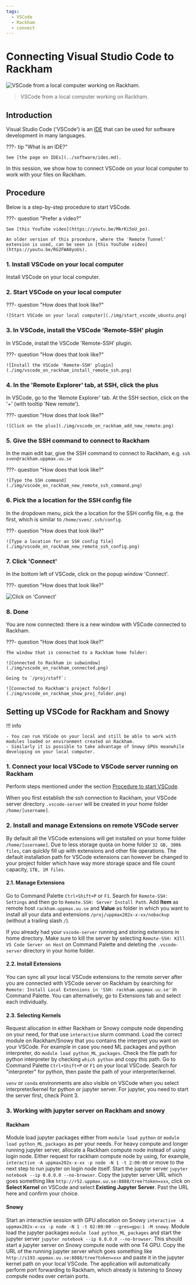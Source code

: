 ```yaml
---
tags:
  - VSCode
  - Rackham
  - connect
---
```


# Connecting Visual Studio Code to Rackham

![VSCode from a local computer working on Rackham.](./img/vscode_connected_to_rackham.png)

> VSCode from a local computer working on Rackham.

## Introduction

Visual Studio Code ('VSCode') is an [IDE](../software/ides.md)
that can be used for software development in many languages.

???- tip "What is an IDE?"

    See [the page on IDEs](../software/ides.md).

In this session, we show how to connect VSCode on your local computer
to work with your files on Rackham.

## Procedure

Below is a step-by-step procedure to start VSCode.

???- question "Prefer a video?"

    See [this YouTube video](https://youtu.be/MkrKi5oU_po).

    An older version of this procedure, where the 'Remote Tunnel'
    extension is used, can be seen in [this YouTube video](https://youtu.be/RG2FWA8yoUs).

### 1. Install VSCode on your local computer

Install VSCode on your local computer.

### 2. Start VSCode on your local computer

???- question "How does that look like?"

    ![Start VSCode on your local computer](./img/start_vscode_ubuntu.png)

### 3. In VSCode, install the VSCode 'Remote-SSH' plugin

In VSCode, install the VSCode 'Remote-SSH' plugin.

???- question "How does that look like?"

    ![Install the VSCode 'Remote-SSH' plugin](./img/vscode_on_rackham_install_remote_ssh.png)

### 4. In the 'Remote Explorer' tab, at SSH, click the plus

In VSCode, go to the 'Remote Explorer' tab.
At the SSH section, click on the '+' (with tooltip 'New remote').

???- question "How does that look like?"

    ![Click on the plus](./img/vscode_on_rackham_add_new_remote.png)

### 5. Give the SSH command to connect to Rackham

In the main edit bar, give the SSH command to connect to Rackham,
e.g. `ssh sven@rackham.uppmax.uu.se`

???- question "How does that look like?"

    ![Type the SSH command](./img/vscode_on_rackham_new_remote_ssh_command.png)

### 6. Pick the a location for the SSH config file

In the dropdown menu, pick the a location for the SSH config file,
e.g. the first, which is similar to `/home/sven/.ssh/config`.

???- question "How does that look like?"

    ![Type a location for an SSH config file](./img/vscode_on_rackham_new_remote_ssh_config.png)

### 7. Click 'Connect'

In the bottom left of VSCode, click on the popup window 'Connect'.

???- question "How does that look like?"

![Click on 'Connect'](./img/vscode_on_rackham_new_remote_click_connect.png)

### 8. Done

You are now connected: there is a new window with VSCode connected to Rackham.

???- question "How does that look like?"

    The window that is connected to a Rackham home folder:

    ![Connected to Rackham in subwindow](./img/vscode_on_rackham_connected.png)

    Going to `/proj/staff`:

    ![Connected to Rackham's project folder](./img/vscode_on_rackham_show_proj_folder.png)

## Setting up VSCode for Rackham and Snowy

!!! info

    - You can run VSCode on your local and still be able to work with modules loaded or environment created on Rackham.  
    - Similarly it is possible to take advantage of Snowy GPUs meanwhile developing on your local computer.  

### 1. Connect your local VSCode to VSCode server running on Rackham

Perform steps mentioned under the section [Procedure to start VSCode](#procedure).

When you first establish the ssh connection to Rackham, your VSCode server directory `.vscode-server` will be created in your home folder `/home/[username]`.  

### 2. Install and manage Extensions on remote VSCode server

By default all the VSCode extensions will get installed on your home folder `/home/[username]`. Due to less storage quota on home folder `32 GB, 300k files`, can quickly fill up with extensions and other file operations. The default installation path for VSCode extensions can however be changed to your project folder which have way more storage space and file count capacity, `1TB, 1M files`.

#### 2.1. Manage Extensions

Go to Command Palette `Ctrl+Shift+P` or `F1`. Search for `Remote-SSH: Settings` and then go to `Remote.SSH: Server Install Path`. Add **Item** as remote host `rackham.uppmax.uu.se` and **Value** as folder in which you want to install all your data and extensions `/proj/uppmax202x-x-xx/nobackup` (without a trailing slash `/`).  

If you already had your `vscode-server` running and storing extensions in home directory. Make sure to kill the server by selecting `Remote-SSH: KIll VS Code Server on Host` on Command Palette and deleting the `.vscode-server` directory in your home folder.  

#### 2.2. Install Extensions

You can sync all your local VSCode extensions to the remote server after you are connected with VSCode server on Rackham by searching for `Remote: Install Local Extensions in 'SSH: rackham.uppmax.uu.se'` in Command Palette. You can alternatively, go to Extensions tab and select each individually.  

#### 2.3. Selecting Kernels

Request allocation in either Rackham or Snowy compute node depending on your need, for that use `interactive` slurm command. Load the correct module on Rackham/Snowy that you contains the interpret you want on your VSCode. For example in case you need ML packages and python interpreter, do `module load python_ML_packages`. Check the file path for python interpreter by checking `which python` and copy this path. Go to Command Palette `Ctrl+Shift+P` or `F1` on your local VSCode. Search for "interpreter" for python, then paste the path of your interpreter/kernel.  

`venv` or `conda` environments are also visible on VSCode when you select interpreter/kernel for python or jupyter server. For jupyter, you need to start the server first, check Point 3.

### 3. Working with jupyter server on Rackham and snowy

#### Rackham

Module load jupyter packages either from `module load python` or `module load python_ML_packages` as per your needs. For heavy compute and longer running jupyter server, allocate a Rackham compute node instead of using login node. Either request for rackham compute node by using, for example, `interactive -A uppmax202x-x-xx -p node -N 1 -t 2:00:00` or move to the next step to run jupyter on login node itself. Start the jupyter server `jupyter notebook --ip 0.0.0.0 --no-browser`. Copy the jupyter server URL which goes something like `http://r52.uppmax.uu.se:8888/tree?token=xxx`, click on **Select Kernel** on VSCode and select **Existing Jupyter Server**. Past the URL here and confirm your choice.  

#### Snowy

Start an interactive session with GPU allocation on Snowy `interactive -A uppmax202x-x-xx -p node -N 1 -t 02:00:00 --gres=gpu:1 -M snowy`. Module load the jupyter packages `module load python_ML_packages` and start the jupyter server `jupyter notebook --ip 0.0.0.0 --no-browser`. This should start a jupyter server on Snowy compute node with one T4 GPU. Copy the URL of the running jupyter server which goes something like `http://s193.uppmax.uu.se:8888/tree?token=xxx` and paste it in the jupyter kernel path on your local VSCode. The application will automatically perform port forwarding to Rackham, which already is listening to Snowy compute nodes over certain ports.

